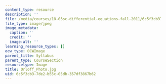 ```yaml
---
content_type: resource
description: ''
file: /media/courses/18-03sc-differential-equations-fall-2011/6c5f3cb37de2b55c05db357df3867b62_Orloff_Photo.jpg
file_type: image/jpeg
image_metadata:
  caption: ''
  credit: ''
  image-alt: ''
learning_resource_types: []
ocw_type: OCWImage
parent_title: Syllabus
parent_type: CourseSection
resourcetype: Image
title: Orloff_Photo.jpg
uid: 6c5f3cb3-7de2-b55c-05db-357df3867b62
---
```

